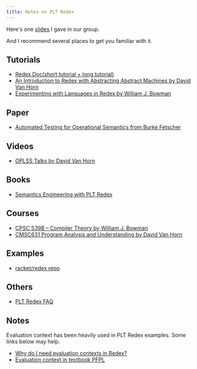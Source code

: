 ```yaml
---
title: Notes on PLT Redex
---
```


Here's one [slides](/slides/intro-to-redex.pdf) I gave in our group.

And I recommend several places to get you familiar with it.

## Tutorials
* [Redex Doc(short tutorial + long tutorial)](https://docs.racket-lang.org/redex/index.html)
* [An Introduction to Redex with Abstracting Abstract Machines by David Van Horn](https://dvanhorn.github.io/redex-aam-tutorial/)
* [Experimenting with Languages in Redex by William J. Bowman](https://williamjbowman.com/doc/experimenting-with-redex/index.html)

## Paper

* [Automated Testing for Operational Semantics from Burke Fetscher](https://plt.eecs.northwestern.edu/fetscher-phd.pdf)

## Videos
* [OPLSS Talks by David Van Horn](https://www.youtube.com/playlist?list=PL0DsGHMPLUWXFt7slbLYijUBFSJzsPVze)

## Books
* [Semantics Engineering with PLT Redex](https://redex.racket-lang.org/sewpr-preface.html)

## Courses
* [CPSC 539B – Compiler Theory by William J. Bowman](https://www.williamjbowman.com/teaching/2019/w2/cpsc539b/index.html)
* [CMSC631 Program Analysis and Understanding by David Van Horn](https://www.cs.umd.edu/class/spring2014/cmsc631/notes.pdf)

## Examples
* [racket/redex repo](https://github.com/racket/redex/tree/master/redex-examples/redex/examples)

## Others
* [PLT Redex FAQ](http://prl.ccs.neu.edu/blog/2017/09/25/plt-redex-faq/)

## Notes

Evaluation context has been heavily used in PLT Redex examples. Some links below may help.

* [Why do I need evaluation contexts in Redex?](https://stackoverflow.com/questions/42010495/why-do-i-need-evaluation-contexts-in-redex)
* [Evaluation context in textbook PFPL]()
